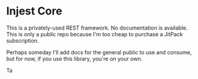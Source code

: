 # Injest Core

This is a privately-used REST framework. No documentation is available.
This is only a public repo because I'm too cheap to purchase a JitPack subscription.

Perhaps someday I'll add docs for the general public to use and consume, but for now, if you use this library, you're on your own.

Ta


